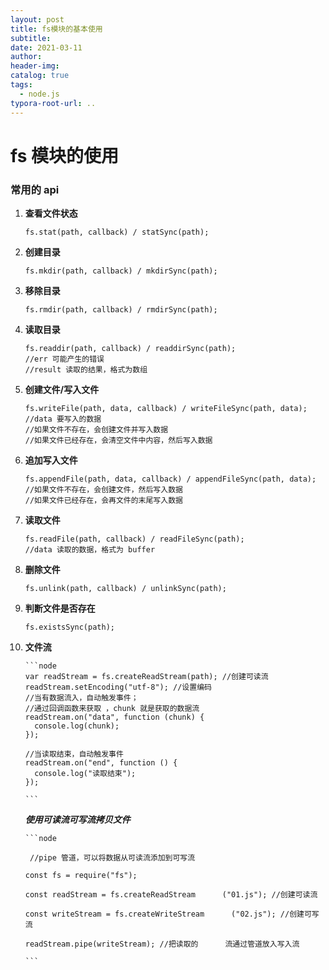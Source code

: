 ```yaml
---
layout: post
title: fs模块的基本使用
subtitle:
date: 2021-03-11
author:
header-img:
catalog: true
tags:
  - node.js
typora-root-url: ..
---
```


# fs 模块的使用

### 常用的 api

1.  **查看文件状态**

    ```node
    fs.stat(path, callback) / statSync(path);
    ```

2.  **创建目录**
    ```node
    fs.mkdir(path, callback) / mkdirSync(path);
    ```
3.  **移除目录**

    ```node
    fs.rmdir(path, callback) / rmdirSync(path);
    ```

4.  **读取目录**

    ```node
    fs.readdir(path, callback) / readdirSync(path);
    //err 可能产生的错误
    //result 读取的结果，格式为数组
    ```

5.  **创建文件/写入文件**

    ```node
    fs.writeFile(path, data, callback) / writeFileSync(path, data);
    //data 要写入的数据
    //如果文件不存在，会创建文件并写入数据
    //如果文件已经存在，会清空文件中内容，然后写入数据
    ```

6.  **追加写入文件**

    ```node
    fs.appendFile(path, data, callback) / appendFileSync(path, data);
    //如果文件不存在，会创建文件，然后写入数据
    //如果文件已经存在，会再文件的末尾写入数据
    ```

7.  **读取文件**

    ```node
    fs.readFile(path, callback) / readFileSync(path);
    //data 读取的数据，格式为 buffer
    ```

8.  **删除文件**

    ```node
    fs.unlink(path, callback) / unlinkSync(path);
    ```

9.  **判断文件是否存在**

    ```node
    fs.existsSync(path);
    ```

10. **文件流**

        ```node
        var readStream = fs.createReadStream(path); //创建可读流
        readStream.setEncoding("utf-8"); //设置编码
        //当有数据流入，自动触发事件；
        //通过回调函数来获取 ，chunk 就是获取的数据流
        readStream.on("data", function (chunk) {
          console.log(chunk);
        });

        //当读取结束，自动触发事件
        readStream.on("end", function () {
          console.log("读取结束");
        });

        ```

    **_使用可读流可写流拷贝文件_**

        ```node

         //pipe 管道，可以将数据从可读流添加到可写流

        const fs = require("fs");

        const readStream = fs.createReadStream      ("01.js"); //创建可读流

        const writeStream = fs.createWriteStream      ("02.js"); //创建可写流

        readStream.pipe(writeStream); //把读取的      流通过管道放入写入流

        ```

